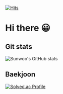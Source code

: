 [![Hits](https://hits.seeyoufarm.com/api/count/incr/badge.svg?url=https%3A%2F%2Fgithub.com%2Fgo-sunwoo&count_bg=%23D10000&title_bg=%23333333&icon=&icon_color=%23E7E7E7&title=hits&edge_flat=false)](https://hits.seeyoufarm.com)

# Hi there 😀

## Git stats

![Sunwoo's GitHub stats](https://github-readme-stats.vercel.app/api?username=go-sunwoo&show_icons=true&theme=radical)

## Baekjoon
  
[![Solved.ac Profile](http://mazassumnida.wtf/api/v2/generate_badge?boj=sunsense)](https://solved.ac/sunsense/)
